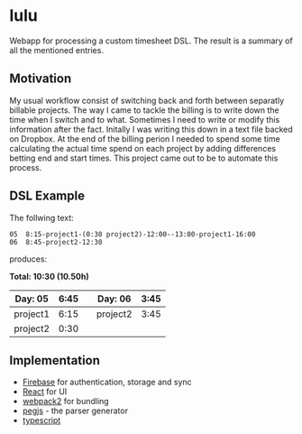 # lulu

Webapp for processing a custom timesheet DSL. 
The result is a summary of all the mentioned entries.

## Motivation 
My usual workflow consist of switching back and forth between separatly billable projects. The way I came to tackle the billing is to write down the time when I switch and to what. Sometimes I need to write or modify this information after the fact. Initally I was writing this down in a text file backed on Dropbox. At the end of the billing perion I needed to spend some time calculating the actual time spend on each project by adding differences betting end and start times. 
This project came out to be to automate this process.


## DSL Example
The follwing text:
```
05	8:15-project1-(0:30 project2)-12:00--13:00-project1-16:00
06	8:45-project2-12:30
```
produces:

**Total: 10:30 (10.50h)**

| Day: 05  | 6:45 | | Day: 06  | 3:45 |
| -------- | ---- |-| -------- | ---- |
| project1 | 6:15 | | project2 | 3:45 |
| project2 | 0:30 | |          |      |

## Implementation

* [Firebase](firebase.google.com) for authentication, storage and sync
* [React](https://facebook.github.io/react/) for UI
* [webpack2](https://webpack.js.org/) for bundling
* [pegjs](https://pegjs.org/) - the parser generator
* [typescript](https://www.typescriptlang.org/) 
